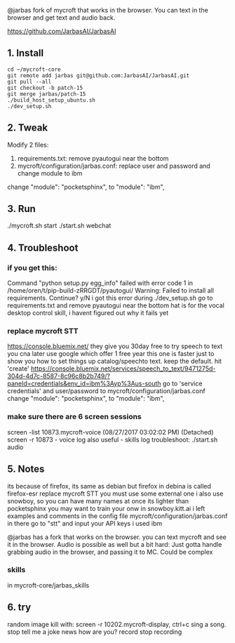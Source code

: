@jarbas fork of mycroft that works in the browser. You can text in the browser and get text and audio back.

https://github.com/JarbasAI/JarbasAI

## 1. Install
```
cd ~/mycroft-core
git remote add jarbas git@github.com:JarbasAI/JarbasAI.git
git pull --all
git checkout -b patch-15
git merge jarbas/patch-15
./build_host_setup_ubuntu.sh
./dev_setup.sh
```

## 2. Tweak
Modify 2 files:

1. requirements.txt: remove pyautogui near the bottom
2. mycroft/configuration/jarbas.conf:
replace user and password and change module to ibm

change      "module": "pocketsphinx",
to
"module": "ibm",


## 3. Run
./mycroft.sh start
./start.sh webchat


## 4. Troubleshoot

### if you get this:
  Command "python setup.py egg_info" failed with error code 1 in /home/oren/t/pip-build-zRRGDT/pyautogui/
  Warning: Failed to install all requirements. Continue? y/N
  i got this error during ./dev_setup.sh
  go to requirements.txt and remove pyautogui near the bottom
  hat is for the vocal desktop control skill, i havent figured out why it fails yet

### replace mycroft STT
  https://console.bluemix.net/
  they give you 30day free
  to try speech to text
  you cna later use google which offer 1 free year
  this one is faster just to show you how to set things up
  catalog/speechto text. keep the default. hit 'create'
  https://console.bluemix.net/services/speech_to_text/9471275d-304d-4d7c-8587-8c96c8b2b749/?paneId=credentials&env_id=ibm%3Ayp%3Aus-south
  go to 'service credentials'
  and user/password to mycroft/configuration/jarbas.conf
  change      "module": "pocketsphinx",
  to
  "module": "ibm",


### make sure there are 6 screen sessions
screen -list
10873.mycroft-voice     (08/27/2017 03:02:02 PM)        (Detached)
screen -r 10873 - voice log
also useful - skills log
troubleshoot: ./start.sh audio

## 5. Notes

its because of firefox, its same as debian but firefox in debina is called firefox-esr
replace mycroft STT
you must use some external one
i also use snowboy, so you can have many names at once  its lighter than pocketsphinx you may want to train your onw in snowboy.kitt.ai
i left examples and comments in the config file
mycroft/configuration/jarbas.conf
in there go to "stt"
and input your API keys
i used ibm

@jarbas has a fork that works on the browser. you can text mycroft and see it in the browser.
Audio is possible as well but a bit hard: Just gotta handle grabbing audio in the browser, and passing it to MC. Could be complex


### skills
in mycroft-core/jarbas_skills

## 6. try
random image
kill with: screen -r 10202.mycroft-display, ctrl+c
sing a song. stop
tell me a joke
news
how are you?
record
stop recording

